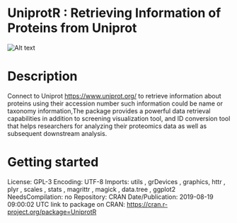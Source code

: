 # UniprotR : Retrieving Information of Proteins from Uniprot
![Alt text](https://i.ibb.co/jDS7Khq/pinterest-profile-image.png)

# Description
Connect to Uniprot <https://www.uniprot.org/> to retrieve information about proteins using their accession 
number such information could be name or taxonomy information,The package provides a powerful data retrieval capabilities in addition to screening visualization tool, and ID conversion tool that helps researchers for analyzing their proteomics data as well as subsequent downstream analysis.

# Getting started
License: GPL-3
Encoding: UTF-8
Imports: utils , grDevices , graphics, httr , plyr , scales , stats ,
magrittr , magick , data.tree , ggplot2
NeedsCompilation: no
Repository: CRAN
Date/Publication: 2019-08-19 09:00:02 UTC
link to package on CRAN: https://cran.r-project.org/package=UniprotR
